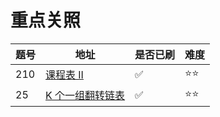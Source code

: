 # 重点关照

| 题号 | 地址 | 是否已刷 | 难度 |
| --- | --- |--- |--- |
| 210 | [课程表 II](https://leetcode.cn/problems/course-schedule-ii/description/) | ✅ | ⭐⭐ |
| 25 | [K 个一组翻转链表](https://leetcode.cn/problems/reverse-nodes-in-k-group/description/?envType=study-plan-v2&envId=top-100-liked) | ✅ | ⭐⭐ |
